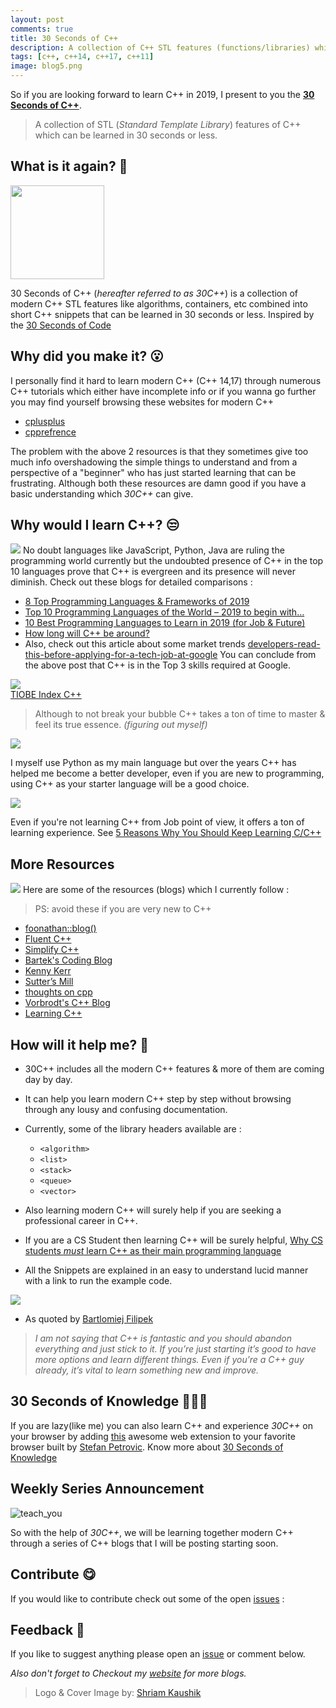 ```yaml
---
layout: post
comments: true
title: 30 Seconds of C++
description: A collection of C++ STL features (functions/libraries) which can be learned in 30 seconds or less
tags: [c++, c++14, c++17, c++11]
image: blog5.png
---
```



So if you are looking forward to learn C++ in 2019, I present to you the [**30 Seconds of C++**](https://bhupeshv.me/30-seconds-of-cpp/).
> A collection of STL (_Standard Template Library_) features of C++ which can be learned in 30 seconds or less.

## What is it again? 🧐

<img src="https://drive.google.com/uc?export=view&id=1qq4wYPSdaADysDx5HiclE0vIHYBrJyzW" height="150px" width="150px">

30 Seconds of C++ (_hereafter referred to as 30C++_) is a collection of modern C++ STL features like algorithms, containers, etc combined into short C++ snippets that can be learned in 30 seconds or less.
Inspired by the [30 Seconds of Code](https://30secondsofcode.org/index)
 
## Why did you make it? 😮
I personally find it hard to learn modern C++ (C++ 14,17) through numerous C++  tutorials which either have incomplete info or if you wanna go further you may find yourself browsing these websites for modern C++

- [cplusplus](http://www.cplusplus.com/)
- [cpprefrence](https://en.cppreference.com/w/)

The problem with the above 2 resources is that they sometimes give too much info overshadowing the simple things to understand and from a perspective of a "beginner" who has just started learning that can be frustrating.
Although both these resources are damn good if you have a basic understanding which _30C++_ can give.
 
## Why would I learn C++? 😒
![](https://media.giphy.com/media/dcq6lQcUupmY8/giphy.gif)
No doubt languages like JavaScript, Python, Java are ruling the programming world currently but the undoubted presence of C++ in the top 10 languages prove that C++ is evergreen and its presence will never diminish.
Check out these blogs for detailed comparisons : 

- [8 Top Programming Languages & Frameworks of 2019](https://hackernoon.com/8-top-programming-languages-frameworks-of-2019-2f08d2d21a1)
- [Top 10 Programming Languages of the World – 2019 to begin with…](https://www.geeksforgeeks.org/top-10-programming-languages-of-the-world-2019-to-begin-with/)
- [10 Best Programming Languages to Learn in 2019 (for Job & Future)](https://hackr.io/blog/best-programming-languages-to-learn-2019-jobs-future)
- [How long will C++ be around?](https://www.quora.com/How-long-will-C-be-around/answer/Ken-Gregg?ch=2&share=382f722b&srid=3pq4g)
- Also, check out this article about some market trends [developers-read-this-before-applying-for-a-tech-job-at-google](https://dev.to/stetsenko_me/developers-read-this-before-applying-for-a-tech-job-at-google-38gn)
You can conclude from the above post that C++ is in the Top 3 skills required at Google.

<img src="https://drive.google.com/uc?export=view&id=1o9XQuan-syvE-krrghvh5-zmz4whgzNW">
<figcaption><a href="https://www.tiobe.com/tiobe-index/cplusplus/">TIOBE Index C++</a></figcaption>

> Although to not break your bubble C++ takes a ton of time to master & feel its true essence. _(figuring out myself)_

<a href="https://twitter.com/tartanllama/status/890591871877218304">
<img src="https://drive.google.com/uc?export=view&id=1_49k5CTCLSa7iCKaP2mSwoQm534EUfkB">
</a>

I myself use Python as my main language but over the years C++ has helped me become a better developer, even if you are new to programming, using C++ as your starter language will be a good choice.

<img src="https://drive.google.com/uc?export=view&id=1kGzgsIMgXDxCrZkWZaDe7Qb9HMbR33dJ">

Even if you're not learning C++ from Job point of view, it offers a ton of learning experience.
See [5 Reasons Why You Should Keep Learning C/C++](https://www.topcoder.com/blog/5-reasons-keep-learning-c/)

## More Resources
![](https://media.giphy.com/media/l3dj09hpsfuYkijDi/giphy.gif)
Here are some of the resources (blogs) which I currently follow :
> PS: avoid these if you are very new to C++

- [foonathan::blog()](https://foonathan.net/index.html)
- [Fluent C++](https://www.fluentcpp.com/)
- [Simplify C++](https://arne-mertz.de/)
- [Bartek's Coding Blog](https://www.bfilipek.com/?m=1)
- [Kenny Kerr](https://kennykerr.ca/articles/)
- [Sutter’s Mill](https://herbsutter.com/gotw/)
- [thoughts on cpp](https://thoughts-on-cpp.com/)
- [Vorbrodt's C++ Blog](https://vorbrodt.blog/)
- [Learning C++](https://blog.tartanllama.xyz/learning-cpp/)


## How will it help me? 🤔
- 30C++ includes all the modern C++ features & more of them are coming day by day.
- It can help you learn modern C++ step by step without browsing through any lousy and confusing documentation.
- Currently, some of the library headers available are : 
  - `<algorithm>`
  - `<list>`
  - `<stack>`
  - `<queue>`
  - `<vector>`

- Also learning modern C++ will surely help if you are seeking a professional career in C++. 
- If you are a CS Student then learning C++ will be surely helpful,        [Why CS students *must* learn C++ as their main programming language](https://medium.com/@vardanator/why-cs-students-must-learn-c-as-their-main-programming-language-6d3b4f8720bd)
- All the Snippets are explained in an easy to understand lucid manner with a link to run the example code.
<a href="https://github.com/Bhupesh-V/30-seconds-of-cpp/blob/master/algorithm.md/#none_of">
 <img src="https://drive.google.com/uc? 
 export=view&id=1l0z8a6MXOPs6PAH5SdeKBdJHJkmFw9qA">
</a>


- As quoted by [Bartlomiej Filipek](https://www.bfilipek.com/p/about.html)
 > _I am not saying that C++ is fantastic and you should abandon everything and just stick to it. If you’re just starting it’s good to have more options and learn different things. Even if you’re a C++ guy already, it’s vital to learn something new and improve._

## 30 Seconds of Knowledge 👨🏽‍💻
If you are lazy(like me) you can also learn C++ and experience _30C++_ on your browser by adding [this](https://chrome.google.com/webstore/detail/30-seconds-of-knowledge/mmgplondnjekobonklacmemikcnhklla?hl=en) awesome web extension to your favorite browser built by [Stefan Petrovic](https://github.com/petrovicstefanrs).
Know more about [30 Seconds of Knowledge](https://30secondsofknowledge.com/)

## Weekly Series Announcement
![teach_you](https://media.giphy.com/media/xUNd9Y19glbJjn82yI/giphy.gif)

So with the help of _30C++_, we will be learning together modern C++ through a series of C++ blogs that I will be posting starting soon.


## Contribute 😋
If you would like to contribute check out some of the open [issues](https://github.com/Bhupesh-V/30-seconds-of-cpp/issues?q=is%3Aopen+is%3Aissue) : 


## Feedback 🤗
If you like to suggest anything please open an [issue](https://github.com/Bhupesh-V/30-seconds-of-cpp/issues/new?assignees=&labels=suggestion%2C+feedback&template=suggestion-feedback.md&title=Suggestion%2FFeedback) or comment below.

_Also don't forget to Checkout my [website](http://bhupeshv.me/) for more blogs._

> Logo & Cover Image by: [Shriam Kaushik](https://github.com/shriamkaushik)